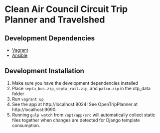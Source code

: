 Clean Air Council Circuit Trip Planner and Travelshed
=====================================================


Development Dependencies
------------------------

* [Vagrant](http://www.vagrantup.com)
* [Ansible](http://www.ansible.com)

Development Installation
------------------------

1. Make sure you have the development dependencies installed
2. Place `septa_bus.zip`, `septa_rail.zip`, and `patco.zip` in the otp_data folder
3. Run `vagrant up`
4. See the app at http://localhost:8024! See OpenTripPlanner at http://localhost:9090.
5. Running `gulp watch` from `/opt/app/src` will automatically collect static files together when changes are detected for Django template consumption.
